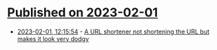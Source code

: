 # [Published on 2023-02-01](index.md)

* [2023-02-01, 12:15:54](https://news.ycombinator.com/item?id=34609461) - [A URL shortener not shortening the URL but makes it look very dodgy](https://github.com/defaultnamehere/verylegit.link)
